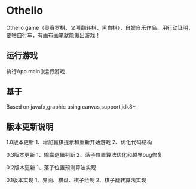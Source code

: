 # Othello
Othello game（奥赛罗棋、又叫翻转棋、黑白棋），自娱自乐作品。用行动证明，要啥自行车，有画布画笔就能做出游戏！

## 运行游戏
执行App.main()运行游戏

## 基于
Based on javafx,graphic using canvas,support jdk8+

## 版本更新说明

1.0版本更新
1、增加赢棋提示和重新开始游戏
2、优化代码结构

0.3版本更新
1、输赢逻辑判断
2、落子位置算法优化和越界bug修复

0.2版本更新
1、落子位置预测算法实现

0.1版本实现
1、界面、棋盘、棋子绘制
2、棋子翻转算法实现
